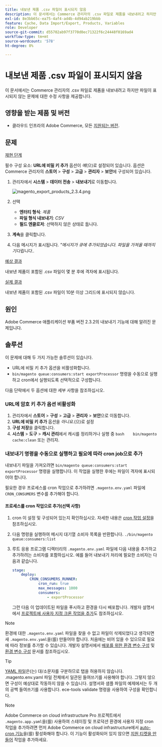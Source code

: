 ```yaml
---
title: 내보낸 제품 .csv 파일이 표시되지 않음
description: 이 문서에서는 Commerce 관리자의 .csv 파일로 제품을 내보내려고 하지만 파일이 표시되지 않는 문제에 대한 수정 사항을 제공합니다.
exl-id: 8e3bb65c-ea75-4af4-ad4b-4d94ab219bbb
feature: Cache, Data Import/Export, Products, Variables
role: Developer
source-git-commit: d55702ab97f3770d0ec71322f6c24448f0169ad4
workflow-type: tm+mt
source-wordcount: '578'
ht-degree: 0%

---
```


# 내보낸 제품 .csv 파일이 표시되지 않음

이 문서에서는 Commerce 관리자의 .csv 파일로 제품을 내보내려고 하지만 파일이 표시되지 않는 문제에 대한 수정 사항을 제공합니다.

## 영향을 받는 제품 및 버전

* 클라우드 인프라의 Adobe Commerce, 모든 [지원되는 버전](https://magento.com/sites/default/files/magento-software-lifecycle-policy.pdf).

## 문제

<u>재현 단계</u>

필수 구성 요소: **URL에 비밀 키 추가** 옵션이 *예*(으)로 설정되어 있습니다. 옵션은 Commerce 관리자의 **스토어** > **구성** > **고급** > **관리자** > **보안**&#x200B;에 구성되어 있습니다.

1. 관리자에서 **시스템** > **데이터 전송** > **내보내기**&#x200B;로 이동합니다.

   ![magento_export_products_2.3.4.png](assets/magento_export_products_2.3.4.png)

1. 선택
   * **엔터티 형식**: *제품*
   * **파일 형식 내보내기**: *CSV*
   * **필드 엔클로저**: 선택하지 않은 상태로 둡니다.
1. **계속**&#x200B;을 클릭합니다.
1. 다음 메시지가 표시됩니다. *&quot;메시지가 큐에 추가되었습니다. 파일을 가져올 때까지 기다립니다.*.

<u>예상 결과</u>

내보낸 제품이 포함된 .csv 파일이 몇 분 후에 격자에 표시됩니다.

<u>실제 결과</u>

내보낸 제품이 포함된 .csv 파일이 10분 이상 그리드에 표시되지 않습니다.

## 원인

Adobe Commerce 애플리케이션 부품 버전 2.3.2의 내보내기 기능에 대해 알려진 문제입니다.

## 솔루션

이 문제에 대해 두 가지 가능한 솔루션이 있습니다.

* URL에 비밀 키 추가 옵션을 비활성화합니다.
* `bin/magento queue:consumers:start exportProcessor` 명령을 수동으로 실행하고 cron에서 실행되도록 선택적으로 구성합니다.

다음 단락에서 두 옵션에 대한 세부 사항을 참조하십시오.

### URL에 암호 키 추가 옵션 비활성화

1. 관리자에서 **스토어** > **구성** > **고급** > **관리자** > **보안**&#x200B;으로 이동합니다.
1. **URL에 비밀 키 추가** 옵션을 *아니요.*(으)로 설정
1. **구성 저장**&#x200B;을 클릭합니다.
1. **시스템** > **도구** > **캐시 관리**&#x200B;에서 캐시를 정리하거나 실행 중    ```bash    bin/magento cache:clean``` 또는 관리자.

### 내보내기 명령을 수동으로 실행하고 필요에 따라 cron job으로 추가

내보내기 파일을 가져오려면 `bin/magento queue:consumers:start exportProcessor` 명령을 실행합니다. 이 작업을 실행한 후에는 파일이 격자에 표시되어야 합니다.


필요한 경우 프로세스를 cron 작업으로 추가하려면 `.magento.env.yaml` 파일에 `CRON_CONSUMERS` 변수를 추가해야 합니다.

#### 프로세스를 cron 작업으로 추가(선택 사항)

1. cron 이 설정 및 구성되어 있는지 확인하십시오. 자세한 내용은 [cron 작업 설정](/docs/commerce-cloud-service/user-guide/configure/app/properties/crons-property.html)을 참조하십시오.
1. 다음 명령을 실행하여 메시지 대기열 소비자 목록을 반환합니다.     `./bin/magento queue:consumers:list`
1. 루트 응용 프로그램 디렉터리의 `.magento.env.yaml` 파일에 다음 내용을 추가하고 추가하려는 소비자를 포함하십시오. 예를 들어 내보내기 처리에 필요한 소비자는 다음과 같습니다.

   ```yaml
   stage:
       deploy:
           CRON_CONSUMERS_RUNNER:
               cron_run: true
               max_messages: 1000
               consumers:
                   - exportProcessor
   ```

   그런 다음 이 업데이트된 파일을 푸시하고 환경을 다시 배포합니다. 개발자 설명서에서 [프로젝트에 사용자 지정 크론 작업을 추가](/docs/commerce-cloud-service/user-guide/configure/app/properties/crons-property.html#add-custom-cron-jobs-to-your-project)도 참조하십시오.

>[!NOTE]
>
>환경에 대한 `.magento.env.yaml` 파일을 찾을 수 없고 파일이 삭제되었다고 생각되면 새 `.magento.env.yaml`을(를) 만들어야 합니다. 처음에는 비어 있을 수 있으므로 필요에 따라 정보를 추가할 수 있습니다. 개발자 설명서에서 [배포를 위한 환경 변수 구성](/docs/commerce-cloud-service/user-guide/configure/env/configure-env-yaml.html) 및 [환경 변수 구성](/docs/commerce-cloud-service/user-guide/configure/env/stage/variables-intro.html) 문서를 참조하십시오.

>[!TIP]
>
>[YAML 파일](https://experienceleague.adobe.com/docs/commerce-cloud-service/user-guide/configure/env/configure-env-yaml.html)은(는) 대/소문자를 구분하므로 탭을 허용하지 않습니다. .magento.env.yaml 파일 전체에서 일관된 들여쓰기를 사용해야 합니다. 그렇지 않으면 구성이 예상대로 작동하지 않을 수 있습니다. 설명서와 샘플 파일의 예제에서는 두 개의 공백 들여쓰기를 사용합니다. ece-tools validate 명령을 사용하여 구성을 확인합니다.

>[!NOTE]
>
>Adobe Commerce on cloud infrastructure Pro 프로젝트에서 `.magento.app.yaml`을(를) 사용하여 스테이징 및 프로덕션 환경에 사용자 지정 cron 작업을 추가하려면 먼저 Adobe Commerce on cloud infrastructure에서 [auto-cron 기능](/docs/commerce-cloud-service/user-guide/configure/app/properties/crons-property.html?lang=en#crontab)을(를) 활성화해야 합니다. 이 기능이 활성화되어 있지 않으면 [지원 티켓을 만들어](/help/help-center-guide/help-center/magento-help-center-user-guide.md#submit-ticket) 작업을 추가하세요.
